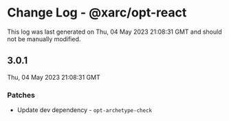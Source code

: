 # Change Log - @xarc/opt-react

This log was last generated on Thu, 04 May 2023 21:08:31 GMT and should not be manually modified.

## 3.0.1
Thu, 04 May 2023 21:08:31 GMT

### Patches

- Update dev dependency - `opt-archetype-check`

